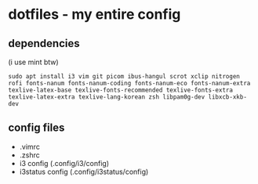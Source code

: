 # dotfiles - my entire config

## dependencies
(i use mint btw)

```
sudo apt install i3 vim git picom ibus-hangul scrot xclip nitrogen rofi fonts-nanum fonts-nanum-coding fonts-nanum-eco fonts-nanum-extra texlive-latex-base texlive-fonts-recommended texlive-fonts-extra texlive-latex-extra texlive-lang-korean zsh libpam0g-dev libxcb-xkb-dev
```

## config files
- .vimrc
- .zshrc
- i3 config (.config/i3/config)
- i3status config (.config/i3status/config)
